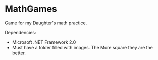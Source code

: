 # MathGames
Game for my Daughter's math practice.

Dependencies:
- Microsoft .NET Framework 2.0
- Must have a folder filled with images.  The More square they are the better.
